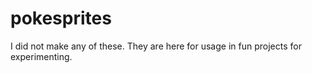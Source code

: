 # pokesprites
I did not make any of these. They are here for usage in fun projects for experimenting.
